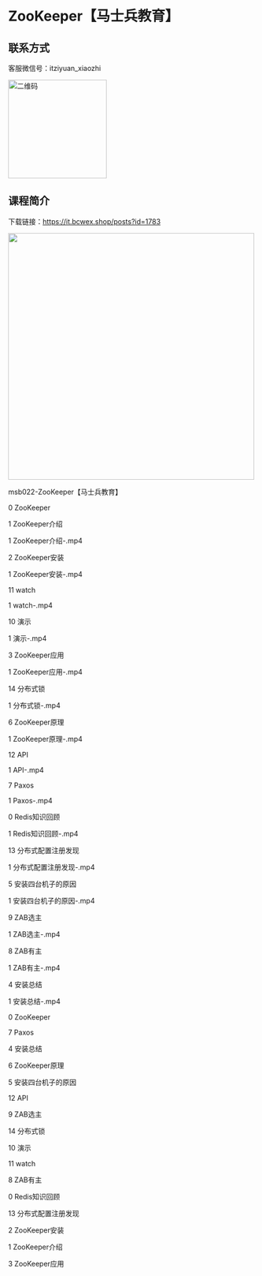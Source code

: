 # ZooKeeper【马士兵教育】

## 联系方式

客服微信号：itziyuan_xiaozhi

<img src="https://ziyuanyun.oss-cn-guangzhou.aliyuncs.com/common/20240614073449/666b82192834a.jpg" width="200" height="200" alt="二维码">

## 课程简介

下载链接：https://it.bcwex.shop/posts?id=1783

<img src="https://ziyuanyun.oss-cn-guangzhou.aliyuncs.com/yun/20240515183533/66448ff55932c.jpg" width="500" alt="">

  msb022-ZooKeeper【马士兵教育】

 0 ZooKeeper

 1 ZooKeeper介绍

 1 ZooKeeper介绍-.mp4

 2 ZooKeeper安装

 1 ZooKeeper安装-.mp4

 11 watch

 1 watch-.mp4

 10 演示

 1 演示-.mp4

 3 ZooKeeper应用

 1 ZooKeeper应用-.mp4

 14 分布式锁

 1 分布式锁-.mp4

 6 ZooKeeper原理

 1 ZooKeeper原理-.mp4

 12 API

 1 API-.mp4

 7 Paxos

 1 Paxos-.mp4

 0 Redis知识回顾

 1 Redis知识回顾-.mp4

 13 分布式配置注册发现

 1 分布式配置注册发现-.mp4

 5 安装四台机子的原因

 1 安装四台机子的原因-.mp4

 9 ZAB选主

 1 ZAB选主-.mp4

 8 ZAB有主

 1 ZAB有主-.mp4

 4 安装总结

 1 安装总结-.mp4

 0 ZooKeeper

 7 Paxos

 4 安装总结

 6 ZooKeeper原理

 5 安装四台机子的原因

 12 API

 9 ZAB选主

 14 分布式锁

 10 演示

 11 watch

 8 ZAB有主

 0 Redis知识回顾

 13 分布式配置注册发现

 2 ZooKeeper安装

 1 ZooKeeper介绍

 3 ZooKeeper应用

  
